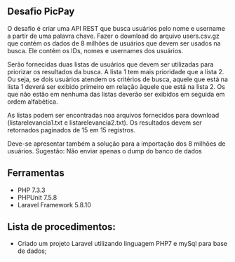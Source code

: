 ## Desafio PicPay

O desafio é criar uma API REST que busca usuários pelo nome e username a partir de uma palavra chave. Fazer o download do arquivo users.csv.gz que contém os dados de 8 milhões de usuários que devem ser usados na busca. Ele contém os IDs, nomes e usernames dos usuários.

Serão fornecidas duas listas de usuários que devem ser utilizadas para priorizar os resultados da busca. A lista 1 tem mais prioridade que a lista 2. Ou seja, se dois usuários atendem os critérios de busca, aquele que está na lista 1 deverá ser exibido primeiro em relação àquele que está na lista 2. Os que não estão em nenhuma das listas deverão ser exibidos em seguida em ordem alfabética.

As listas podem ser encontradas noa arquivos fornecidos para download (listarelevancia1.txt e listarelevancia2.txt). Os resultados devem ser retornados paginados de 15 em 15 registros.

Deve-se apresentar também a solução para a importação dos 8 milhões de usuários. 
Sugestão: Não enviar apenas o dump do banco de dados

## Ferramentas
 - PHP 7.3.3 
 - PHPUnit 7.5.8 
 - Laravel Framework 5.8.10

## Lista de procedimentos:

- Criado um projeto Laravel utilizando linguagem PHP7 e mySql para base de dados;

